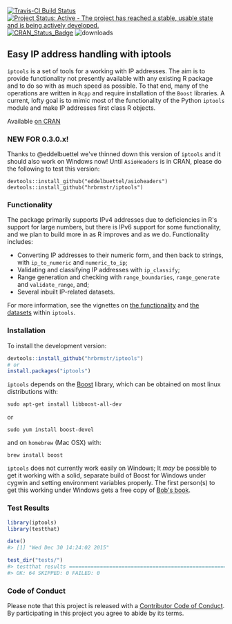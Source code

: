 <!-- README.md is generated from README.Rmd. Please edit that file -->
[![Travis-CI Build Status](https://travis-ci.org/hrbrmstr/iptools.svg?branch=master)](https://travis-ci.org/hrbrmstr/iptools) [![Project Status: Active - The project has reached a stable, usable state and is being actively developed.](http://www.repostatus.org/badges/0.1.0/active.svg)](http://www.repostatus.org/#active) [![CRAN\_Status\_Badge](http://www.r-pkg.org/badges/version/iptools)](http://cran.r-project.org/web/packages/iptools) ![downloads](http://cranlogs.r-pkg.org/badges/grand-total/iptools)

Easy IP address handling with iptools
-------------------------------------

`iptools` is a set of tools for a working with IP addresses. The aim is to provide functionality not presently available with any existing R package and to do so with as much speed as possible. To that end, many of the operations are written in `Rcpp` and require installation of the `Boost` libraries. A current, lofty goal is to mimic most of the functionality of the Python `iptools` module and make IP addresses first class R objects.

Available [on CRAN](http://cran.r-project.org/web/packages/iptools/)

### NEW FOR 0.3.0.x!

Thanks to @eddelbuettel we've thinned down this version of `iptools` and it should also work on Windows now! Until `AsioHeaders` is in CRAN, please do the following to test this version:

    devtools::install_github("eddelbuettel/asioheaders")
    devtools::install_github("hrbrmstr/iptools")

### Functionality

The package primarily supports IPv4 addresses due to deficiencies in R's support for large numbers, but there is IPv6 support for some functionality, and we plan to build more in as R improves and as we do. Functionality includes:

-   Converting IP addresses to their numeric form, and then back to strings, with `ip_to_numeric` and `numeric_to_ip`;
-   Validating and classifying IP addresses with `ip_classify`;
-   Range generation and checking with `range_boundaries`, `range_generate` and `validate_range`, and;
-   Several inbuilt IP-related datasets.

For more information, see the vignettes on [the functionality](https://github.com/hrbrmstr/iptools/blob/master/vignettes/introduction_to_iptools.Rmd) and [the datasets](https://github.com/hrbrmstr/iptools/blob/master/vignettes/iptools_datasets.Rmd) within `iptools`.

### Installation

To install the development version:

``` r
devtools::install_github("hrbrmstr/iptools")
# or
install.packages("iptools")
```

`iptools` depends on the [Boost](http://boost.org) library, which can be obtained on most linux distributions with:

    sudo apt-get install libboost-all-dev

or

    sudo yum install boost-devel

and on `homebrew` (Mac OSX) with:

    brew install boost

`iptools` does not currently work easily on Windows; It *may* be possible to get it working with a solid, separate build of Boost for Windows under cygwin and setting environment variables properly. The first person(s) to get this working under Windows gets a free copy of [Bob's book](http://dds.ec/amzn).

### Test Results

``` r
library(iptools)
library(testthat)

date()
#> [1] "Wed Dec 30 14:24:02 2015"

test_dir("tests/")
#> testthat results ===========================================================
#> OK: 64 SKIPPED: 0 FAILED: 0
```

### Code of Conduct

Please note that this project is released with a [Contributor Code of Conduct](CONDUCT.md). By participating in this project you agree to abide by its terms.
